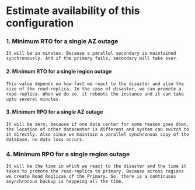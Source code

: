 # Estimate availability of this configuration

### 1. Minimum RTO for a single AZ outage
	It will be in minutes. Because a parallel secondary is maintained synchronously. And if the primary fails, secondary will take over.

#### 2. Minimum RTO for a single region outage
	This value depends on how fast we react to the disaster and also the size of the read-replica. In the case of disaster, we can promote a read-replica. When we do so, it reboots the instance and it can take upto several minutes.
	

#### 3. Minimum RPO for a single AZ outage
	It will be zero, because if one data center for some reason goes down, the location of other datacenter is different and system can switch to it directly. Also since we maintain a parallel synchronous copy of the database, no data loss occurs.

### 4. Minimum RPO for a single region outage
	It will be the time in which we react to the disaster and the time it takes to promote the read-replica to primary. Because across regions we create Read Replicas of the Primary. So, there is a continuous asynchronous backup is happeing all the time.